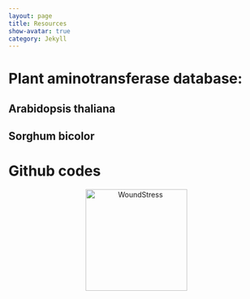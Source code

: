 ```yaml
---
layout: page
title: Resources
show-avatar: true
category: Jekyll
---
```




# Plant aminotransferase database:

## Arabidopsis thaliana


## Sorghum bicolor



# Github codes



<p align='center'>
	<img src="../img/research/woundstressHM.png" alt='WoundStress' height="200px">
</p>





